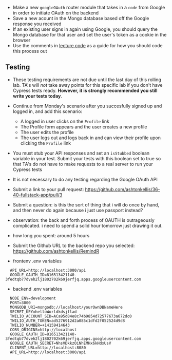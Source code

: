 * Make a new `googleOAuth` router module that takes in a `code` from Google in order to initiate OAuth on the backend
* Save a new acount in the Mongo database based off the Google response you received
* If an existing user signs in again using Google, you should query the Mongo database for that user and set the user's token as a cookie in the browser
* Use the comments in [lecture code](https://github.com/codefellows/seattle-javascript-401d25/blob/master/back-end/18-asset-management/aws-s3-asset-mgt/src/router/google-oauth-router.js) as a guide for how you should code this process out

## Testing
* These testing requirements are not due until the last day of this rolling lab. TA's will *not* take away points for this specific lab if you don't have Cypress tests ready. **However, it is strongly recommended you still write your tests today**. 
* Continue from Monday's scenario after you succesfully signed up and logged in, and add this scenario:
    * A logged in user clicks on the `Profile` link
    * The Profile form appears and the user creates a new profile
    * The user edits the profile 
    * The user logs out and logs back in  and can view their profile upon clicking the `Profile` link
 * You must stub your API responses and set an `isStubbed` boolean variable in your test. Submit your tests with this boolean set to true so that TA's do not have to make requests to a real server to run your Cypress tests
 * It is not necessary to do any testing regarding the Google OAuth API
 
  * Submit a link to your pull request: https://github.com/ashtonkellis/36-40-fullstack-app/pull/3
  * Submit a question: is this the sort of thing that i will do once by hand, and then never do again because i just use passport instead?
  * observation: the back and forth process of OAUTH is outrageously complicated. i need to spend a solid hour tomorrow just drawing it out.
  * how long you spent: around 5 hours
  * Submit the Github URL to the backend repo you selected: https://github.com/ashtonkellis/RemindR
  * frontenv .env variables
  ```
    API_URL=http://localhost:3000/api
    GOOGLE_OAUTH_ID=816513421140-3fedtqb77dveh2lj1802702k69jerfjq.apps.googleusercontent.com
  ```
  * backend .env variables
  ```
    NODE_ENV=development
    PORT=3000
    MONGODB_URI=mongodb://localhost/yourOwnDBNameHere
    SECRET_KEY=helloWorldkdsjflad
    TWILIO_ACCOUNT_SID=ACa95d84e8c74b9854d72577673a672dc0
    TWILIO_AUTH_TOKEN=ad5276912d2a085c1dfd2f052524d9d8
    TWILIO_NUMBER=+14159414643
    CORS_ORIGINS=http://localhost
    GOOGLE_OAUTH_ID=816513421140-3fedtqb77dveh2lj1802702k69jerfjq.apps.googleusercontent.com
    GOOGLE_OAUTH_SECRET=NhsVDkkzOiNhEMHx6kHdxUsV
    CLINENT_URL=http://localhost:8080
    API_URL=http://localhost:3000/api
  ```
